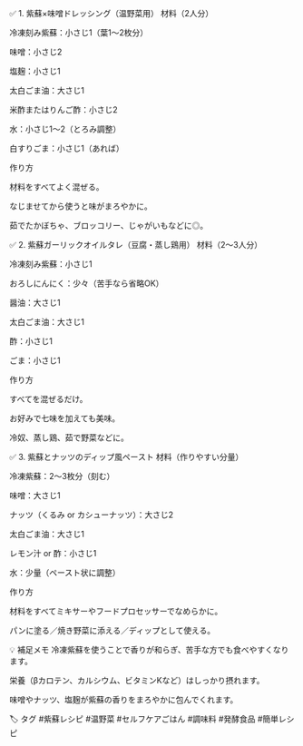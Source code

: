 ✅ 1. 紫蘇×味噌ドレッシング（温野菜用）
材料（2人分）

冷凍刻み紫蘇：小さじ1（葉1〜2枚分）

味噌：小さじ2

塩麹：小さじ1

太白ごま油：大さじ1

米酢またはりんご酢：小さじ2

水：小さじ1〜2（とろみ調整）

白すりごま：小さじ1（あれば）

作り方

材料をすべてよく混ぜる。

なじませてから使うと味がまろやかに。

茹でたかぼちゃ、ブロッコリー、じゃがいもなどに◎。

✅ 2. 紫蘇ガーリックオイルタレ（豆腐・蒸し鶏用）
材料（2〜3人分）

冷凍刻み紫蘇：小さじ1

おろしにんにく：少々（苦手なら省略OK）

醤油：大さじ1

太白ごま油：大さじ1

酢：小さじ1

ごま：小さじ1

作り方

すべてを混ぜるだけ。

お好みで七味を加えても美味。

冷奴、蒸し鶏、茹で野菜などに。

✅ 3. 紫蘇とナッツのディップ風ペースト
材料（作りやすい分量）

冷凍紫蘇：2〜3枚分（刻む）

味噌：大さじ1

ナッツ（くるみ or カシューナッツ）：大さじ2

太白ごま油：大さじ1

レモン汁 or 酢：小さじ1

水：少量（ペースト状に調整）

作り方

材料をすべてミキサーやフードプロセッサーでなめらかに。

パンに塗る／焼き野菜に添える／ディップとして使える。

💡 補足メモ
冷凍紫蘇を使うことで香りが和らぎ、苦手な方でも食べやすくなります。

栄養（βカロテン、カルシウム、ビタミンKなど）はしっかり摂れます。

味噌やナッツ、塩麹が紫蘇の香りをまろやかに包んでくれます。

🏷 タグ
#紫蘇レシピ #温野菜 #セルフケアごはん #調味料 #発酵食品 #簡単レシピ
